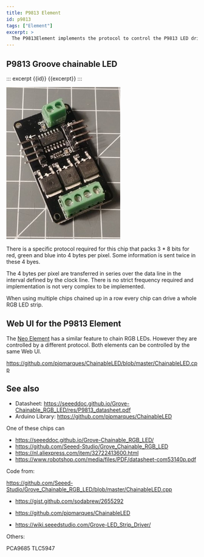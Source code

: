 ```yaml
---
title: P9813 Element
id: p9813
tags: ["Element"]
excerpt: >
  The P9813Element implements the protocol to control the P9813 LED driver chip also known as Groove chainable LED.
---
```


## P9813 Groove chainable LED

::: excerpt {{id}}
{{excerpt}}
:::

![P9813 led controller board](/elements/p9813.jpg)

There is a specific protocol required for this chip that packs 3 * 8 bits for red, green and blue into 4 bytes per pixel.
Some information is sent twice in these 4 byes.

The 4 bytes per pixel are transferred in series over the data line in the interval defined by the clock line.
There is no strict frequency required and implementation is not very complex to be implemented.

When using multiple chips chained up in a row every chip can drive a whole RGB LED strip. 


## Web UI for the P9813 Element

The [Neo Element](/elements/neo.md) has a similar feature to chain RGB LEDs. However they are controlled by a different protocol.
Both elements can be controlled by the same Web UI.



https://github.com/pjpmarques/ChainableLED/blob/master/ChainableLED.cpp


## See also

* Datasheet: <https://seeeddoc.github.io/Grove-Chainable_RGB_LED/res/P9813_datasheet.pdf>
* Arduino Library: <https://github.com/pjpmarques/ChainableLED>

One of these chips can 

* <https://seeeddoc.github.io/Grove-Chainable_RGB_LED/>
* <https://github.com/Seeed-Studio/Grove_Chainable_RGB_LED>
* <https://nl.aliexpress.com/item/32722413600.html>
* <https://www.robotshop.com/media/files/PDF/datasheet-com53140p.pdf>


Code from:

https://github.com/Seeed-Studio/Grove_Chainable_RGB_LED/blob/master/ChainableLED.cpp

* <https://gist.github.com/sodabrew/2655292>
* <https://github.com/pjpmarques/ChainableLED>

* <https://wiki.seeedstudio.com/Grove-LED_Strip_Driver/>

Others:

 PCA9685
 TLC5947 